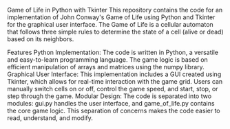 Game of Life in Python with Tkinter
This repository contains the code for an implementation of John Conway's Game of Life using Python and Tkinter for the graphical user interface. The Game of Life is a cellular automaton that follows three simple rules to determine the state of a cell (alive or dead) based on its neighbors.

Features
Python Implementation: The code is written in Python, a versatile and easy-to-learn programming language. The game logic is based on efficient manipulation of arrays and matrices using the numpy library.
Graphical User Interface: This implementation includes a GUI created using Tkinter, which allows for real-time interaction with the game grid. Users can manually switch cells on or off, control the game speed, and start, stop, or step through the game.
Modular Design: The code is separated into two modules: gui.py handles the user interface, and game_of_life.py contains the core game logic. This separation of concerns makes the code easier to read, understand, and modify.
